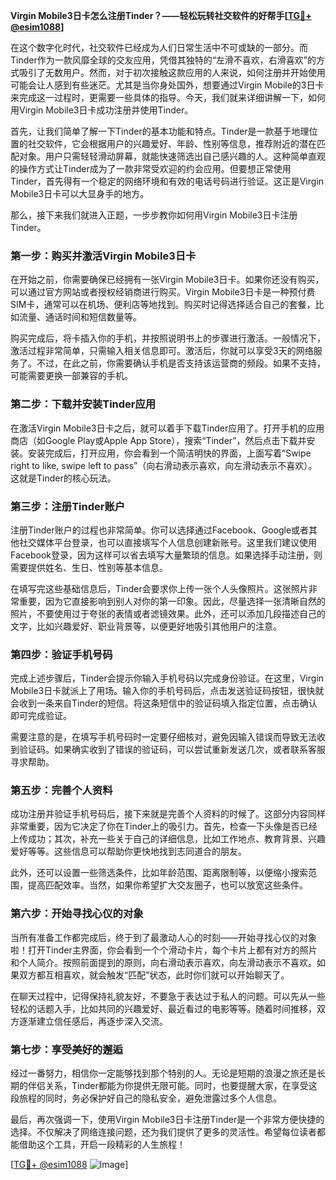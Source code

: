 **Virgin Mobile3日卡怎么注册Tinder？——轻松玩转社交软件的好帮手[[TG💪+ @esim1088](https://t.me/s/esim1088)]**

在这个数字化时代，社交软件已经成为人们日常生活中不可或缺的一部分。而Tinder作为一款风靡全球的交友应用，凭借其独特的“左滑不喜欢，右滑喜欢”的方式吸引了无数用户。然而，对于初次接触这款应用的人来说，如何注册并开始使用可能会让人感到有些迷茫。尤其是当你身处国外，想要通过Virgin Mobile的3日卡来完成这一过程时，更需要一些具体的指导。今天，我们就来详细讲解一下，如何用Virgin Mobile3日卡成功注册并使用Tinder。

首先，让我们简单了解一下Tinder的基本功能和特点。Tinder是一款基于地理位置的社交软件，它会根据用户的兴趣爱好、年龄、性别等信息，推荐附近的潜在匹配对象。用户只需轻轻滑动屏幕，就能快速筛选出自己感兴趣的人。这种简单直观的操作方式让Tinder成为了一款非常受欢迎的约会应用。但要想正常使用Tinder，首先得有一个稳定的网络环境和有效的电话号码进行验证。这正是Virgin Mobile3日卡可以大显身手的地方。

那么，接下来我们就进入正题，一步步教你如何用Virgin Mobile3日卡注册Tinder。

### **第一步：购买并激活Virgin Mobile3日卡**

在开始之前，你需要确保已经拥有一张Virgin Mobile3日卡。如果你还没有购买，可以通过官方网站或者授权经销商进行购买。Virgin Mobile3日卡是一种预付费SIM卡，通常可以在机场、便利店等地找到。购买时记得选择适合自己的套餐，比如流量、通话时间和短信数量等。

购买完成后，将卡插入你的手机，并按照说明书上的步骤进行激活。一般情况下，激活过程非常简单，只需输入相关信息即可。激活后，你就可以享受3天的网络服务了。不过，在此之前，你需要确认手机是否支持该运营商的频段。如果不支持，可能需要更换一部兼容的手机。

### **第二步：下载并安装Tinder应用**

在激活Virgin Mobile3日卡之后，就可以着手下载Tinder应用了。打开手机的应用商店（如Google Play或Apple App Store），搜索“Tinder”，然后点击下载并安装。安装完成后，打开应用，你会看到一个简洁明快的界面，上面写着“Swipe right to like, swipe left to pass”（向右滑动表示喜欢，向左滑动表示不喜欢）。这就是Tinder的核心玩法。

### **第三步：注册Tinder账户**

注册Tinder账户的过程也非常简单。你可以选择通过Facebook、Google或者其他社交媒体平台登录，也可以直接填写个人信息创建新账号。这里我们建议使用Facebook登录，因为这样可以省去填写大量繁琐的信息。如果选择手动注册，则需要提供姓名、生日、性别等基本信息。

在填写完这些基础信息后，Tinder会要求你上传一张个人头像照片。这张照片非常重要，因为它直接影响到别人对你的第一印象。因此，尽量选择一张清晰自然的照片，不要使用过于夸张的表情或者滤镜效果。此外，还可以添加几段描述自己的文字，比如兴趣爱好、职业背景等，以便更好地吸引其他用户的注意。

### **第四步：验证手机号码**

完成上述步骤后，Tinder会提示你输入手机号码以完成身份验证。在这里，Virgin Mobile3日卡就派上了用场。输入你的手机号码后，点击发送验证码按钮，很快就会收到一条来自Tinder的短信。将这条短信中的验证码填入指定位置，点击确认即可完成验证。

需要注意的是，在填写手机号码时一定要仔细核对，避免因输入错误而导致无法收到验证码。如果确实收到了错误的验证码，可以尝试重新发送几次，或者联系客服寻求帮助。

### **第五步：完善个人资料**

成功注册并验证手机号码后，接下来就是完善个人资料的时候了。这部分内容同样非常重要，因为它决定了你在Tinder上的吸引力。首先，检查一下头像是否已经上传成功；其次，补充一些关于自己的详细信息，比如工作地点、教育背景、兴趣爱好等等。这些信息可以帮助你更快地找到志同道合的朋友。

此外，还可以设置一些筛选条件，比如年龄范围、距离限制等，以便缩小搜索范围，提高匹配效率。当然，如果你希望扩大交友圈子，也可以放宽这些条件。

### **第六步：开始寻找心仪的对象**

当所有准备工作都完成后，终于到了最激动人心的时刻——开始寻找心仪的对象啦！打开Tinder主界面，你会看到一个个滑动卡片，每个卡片上都有对方的照片和个人简介。按照前面提到的原则，向右滑动表示喜欢，向左滑动表示不喜欢。如果双方都互相喜欢，就会触发“匹配”状态，此时你们就可以开始聊天了。

在聊天过程中，记得保持礼貌友好，不要急于表达过于私人的问题。可以先从一些轻松的话题入手，比如共同的兴趣爱好、最近看过的电影等等。随着时间推移，双方逐渐建立信任感后，再逐步深入交流。

### **第七步：享受美好的邂逅**

经过一番努力，相信你一定能够找到那个特别的人。无论是短期的浪漫之旅还是长期的伴侣关系，Tinder都能为你提供无限可能。同时，也要提醒大家，在享受这段旅程的同时，务必保护好自己的隐私安全，避免泄露过多个人信息。

最后，再次强调一下，使用Virgin Mobile3日卡注册Tinder是一个非常方便快捷的选择。不仅解决了网络连接问题，还为我们提供了更多的灵活性。希望每位读者都能借助这个工具，开启一段精彩的人生旅程！

[[TG💪+ @esim1088](https://t.me/s/esim1088) ![Image](https://i.postimg.cc/4NQfJmqS/Snipaste-2025-05-13-00-14-12.png)]